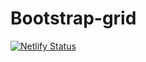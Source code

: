 # Bootstrap-grid
[![Netlify Status](https://api.netlify.com/api/v1/badges/d3354ded-6481-4e0f-a37d-48678b3b24f9/deploy-status)](https://app.netlify.com/sites/peaceful-villani-6feb4c/deploys)
